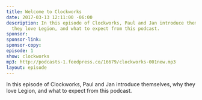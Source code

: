 ```yaml
---
title: Welcome to Clockworks
date: 2017-03-13 12:11:00 -06:00
description: In this episode of Clockworks, Paul and Jan introduce themselves, why
  they love Legion, and what to expect from this podcast.
sponsor: 
sponsor-link: 
sponsor-copy: 
episode: 1
show: clockworks
mp3: http://podcasts-1.feedpress.co/16679/clockworks-001new.mp3
layout: episode
---
```


In this episode of Clockworks, Paul and Jan introduce themselves, why they love Legion, and what to expect from this podcast.